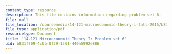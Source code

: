 ```yaml
---
content_type: resource
description: This file contains information regarding problem set 6.
file: null
file_location: /coursemedia/14-121-microeconomic-theory-i-fall-2015/b831f7094c6b0f291301440a5992e886_MIT14_121F15_ps6f05.pdf
file_type: application/pdf
resourcetype: Document
title: '14.121 Microeconomic Theory I: Problem set 6'
uid: b831f709-4c6b-0f29-1301-440a5992e886
---
```

